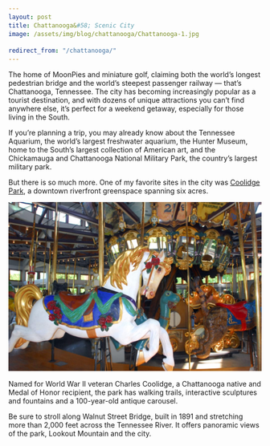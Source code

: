```yaml
---
layout: post
title: Chattanooga&#58; Scenic City
image: /assets/img/blog/chattanooga/Chattanooga-1.jpg

redirect_from: "/chattanooga/"
---
```


The home of MoonPies and miniature golf, claiming both the world’s longest pedestrian bridge and the world’s steepest passenger railway — that’s Chattanooga, Tennessee. The city has becoming increasingly popular as a tourist destination, and with dozens of unique attractions you can’t find anywhere else, it’s perfect for a weekend getaway, especially for those living in the South.

If you’re planning a trip, you may already know about the Tennessee Aquarium, the world’s largest freshwater aquarium, the Hunter Museum, home to the South’s largest collection of American art, and the Chickamauga and Chattanooga National Military Park, the country’s largest military park.

But there is so much more. One of my favorite sites in the city was [Coolidge Park][0], a downtown riverfront greenspace spanning six acres.

![Shell Island](/assets/img/blog/chattanooga/Chattanooga-2.jpg)

Named for World War II veteran Charles Coolidge, a Chattanooga native and Medal of Honor recipient, the park has walking trails, interactive sculptures and fountains and a 100-year-old antique carousel.

Be sure to stroll along Walnut Street Bridge, built in 1891 and stretching more than 2,000 feet across the Tennessee River. It offers panoramic views of the park, Lookout Mountain and the city.

[0]: http://www.downtownchattanooga.org/new/play/parks-and-recreation
